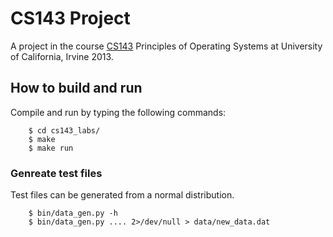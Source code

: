 # CS143 Project 
A project in the course [CS143](http://www.ics.uci.edu/~ics143/index-win13.html) Principles of Operating Systems at University of California, Irvine 2013. 

## How to build and run
Compile and run by typing the following commands:

```console
	$ cd cs143_labs/
	$ make 
	$ make run
```

### Genreate test files
Test files can be generated from a normal distribution.
```console
    $ bin/data_gen.py -h
    $ bin/data_gen.py .... 2>/dev/null > data/new_data.dat
```
